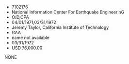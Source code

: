 * 7102176
* National Information Center For Earthquake        EngineerinG
* O/D,OPA
* 04/01/1971,03/31/1972
* Jeremy Taylor, California Institute of Technology
* GAA
*   name not available
* 03/31/1972
* USD 76,000.00

NONE